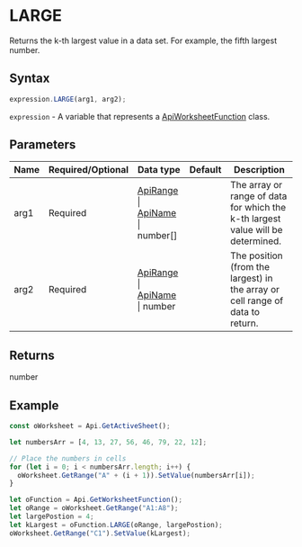 # LARGE

Returns the k-th largest value in a data set. For example, the fifth largest number.

## Syntax

```javascript
expression.LARGE(arg1, arg2);
```

`expression` - A variable that represents a [ApiWorksheetFunction](../ApiWorksheetFunction.md) class.

## Parameters

| **Name** | **Required/Optional** | **Data type** | **Default** | **Description** |
| ------------- | ------------- | ------------- | ------------- | ------------- |
| arg1 | Required | [ApiRange](../../ApiRange/ApiRange.md) \| [ApiName](../../ApiName/ApiName.md) \| number[] |  | The array or range of data for which the k-th largest value will be determined. |
| arg2 | Required | [ApiRange](../../ApiRange/ApiRange.md) \| [ApiName](../../ApiName/ApiName.md) \| number |  | The position (from the largest) in the array or cell range of data to return. |

## Returns

number

## Example



```javascript
const oWorksheet = Api.GetActiveSheet();

let numbersArr = [4, 13, 27, 56, 46, 79, 22, 12];

// Place the numbers in cells
for (let i = 0; i < numbersArr.length; i++) {
  oWorksheet.GetRange("A" + (i + 1)).SetValue(numbersArr[i]);
}

let oFunction = Api.GetWorksheetFunction();
let oRange = oWorksheet.GetRange("A1:A8");
let largePostion = 4;
let kLargest = oFunction.LARGE(oRange, largePostion);
oWorksheet.GetRange("C1").SetValue(kLargest);

```
